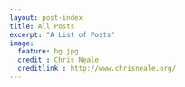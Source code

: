 ```yaml
---
layout: post-index
title: All Posts
excerpt: "A List of Posts"
image:
  feature: bg.jpg
  credit : Chris Neale
  creditlink : http://www.chrisneale.org/
---
```

